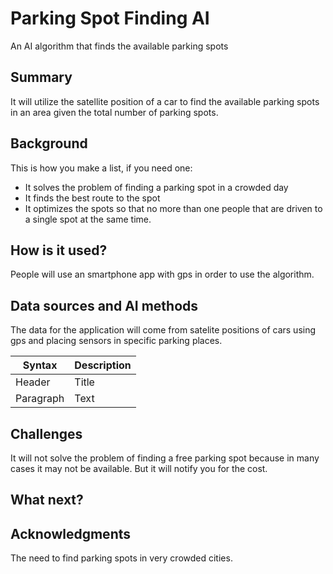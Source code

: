 
# Parking Spot Finding AI

An AI algorithm that finds the available parking spots

## Summary

It will utilize the satellite position of a car to find the available parking spots in an area given the total number of parking spots.

## Background
This is how you make a list, if you need one:
* It solves the problem of finding a parking spot in a crowded day
* It finds the best route to the spot
* It optimizes the spots so that no more than one people that are driven to a single spot at the same time.


## How is it used?

People will use an smartphone app with gps in order to use the algorithm. 


## Data sources and AI methods
The data for the application will come from satelite positions of cars using gps and placing sensors in specific parking places. 

| Syntax      | Description |
| ----------- | ----------- |
| Header      | Title       |
| Paragraph   | Text        |

## Challenges

It will not solve the problem of finding a free parking spot because in many cases it may not be available. But it will notify you for the cost. 

## What next?

## Acknowledgments
The need to find parking spots in very crowded cities. 
